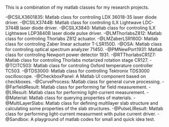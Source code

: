 This is a combination of my matlab classes for my research projects. 

-@CSILX3601835: Matlab class for controling LDX 36018-35 laser diode driver.
-@CSILX3744B: Matlab class for controling ILX Lightwave LDC-3744B laser diode
driver.
-@CSILX3840: Matlab class for controling ILX Lightwave LDP3840B laser diode
pulse driver.
-@LMThorlabsZ812: Matlab class for controling Thorlabs Z812 actuator.
-@LMZaberLSR160D: Matlab class for controling Zaber linear actuator T-LSR150D.
-@OSA: Matlab class for controling optical spectrum analyzer 71450.
-@PMNewPort1931: Matlab class for controling Newport power detector 1931.
-@RTThorlabsCR1Z7: Matlab class for controling Thorlabs motarized rotation stage
CR127.
-@TCITC503: Matlab class for controling Oxford temperature controller TC503.
-@TDS3000: Matlab class for controlling Tektronix TDS3000 oscilloscope.
-@CheckboxPanel: A Matlab UI component based on checkboxes.
-@CurveProcess: Matlab class for general curve processing.
-@FarfieldResult: Matlab class for performing far field measurement.
-@LIResult: Matlab class for performing light-current measurement.
-@Material: Matlab class for querying properties of materials.
-@MultiLayerSlabs: Matlab class for defining multilayer slab structure and
calculating some properties of the slab structures.
-@PulseLIResult: Matlab class for performing light-current measurment with pulse
current driver.
-@Sandbox: A playground of matlab codes for small and quick idea test.
